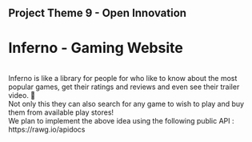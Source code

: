 ## Project Theme 9 - Open Innovation 

# Inferno - Gaming Website
<br/>
Inferno is like a library for people for who like to know about the most popular games, get their ratings and reviews and even see their trailer video. 🤩<br/>
Not only this they can also search for any game to wish to play and buy them from available play stores!<br/>
We plan to implement the above idea using the following public API :  <br/>
https://rawg.io/apidocs